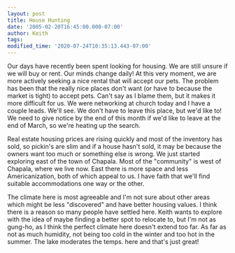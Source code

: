 ```yaml
---
layout: post
title: House Hunting
date: '2005-02-20T16:45:00.000-07:00'
author: Keith
tags:
modified_time: '2020-07-24T10:35:13.443-07:00'
---
```

Our days have recently been spent looking for housing. We are still
unsure if we will buy or rent. Our minds change daily! At this very
moment, we are more actively seeking a nice rental that will accept our
pets. The problem has been that the really nice places don't want (or
have to because the market is tight) to accept pets. Can't say as I
blame them, but it makes it more difficult for us. We were networking at
church today and I have a couple leads. We'll see. We don't have to
leave this place, but we'd like to! We need to give notice by the end of
this month if we'd like to leave at the end of March, so we're heating
up the search.

Real estate housing prices are rising quickly and most of the inventory
has sold, so pickin's are slim and if a house hasn't sold, it may be
because the owners want too much or something else is wrong. We just
started exploring east of the town of Chapala. Most of the "community"
is west of Chapala, where we live now. East there is more space and less
Americanization, both of which appeal to us. I have faith that we'll
find suitable accommodations one way or the other.

The climate here is most agreeable and I'm not sure about other areas
which might be less "discovered" and have better housing values. I think
there is a reason so many people have settled here. Keith wants to
explore with the idea of maybe finding a better spot to relocate to, but
I'm not as gung-ho, as I think the perfect climate here doesn't extend
too far. As far as not as much humidity, not being too cold in the
winter and too hot in the summer. The lake moderates the temps. here and
that's just great!
